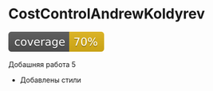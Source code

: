 # CostControlAndrewKoldyrev
![Покрытие на данный момент :](./coverage/coverage.svg)


Добашняя работа 5

- Добавлены стили

